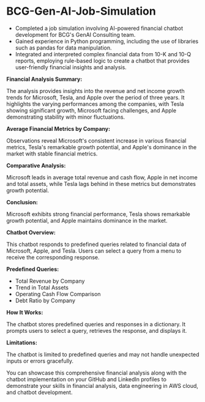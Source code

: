 # BCG-Gen-AI-Job-Simulation

- Completed a job simulation involving AI-powered financial chatbot development for BCG's GenAI Consulting team.
- Gained experience in Python programming, including the use of libraries such as pandas for data manipulation.
- Integrated and interpreted complex financial data from 10-K and 10-Q reports, employing rule-based logic to create a chatbot that provides user-friendly financial insights and analysis.

**Financial Analysis Summary:**

The analysis provides insights into the revenue and net income growth trends for Microsoft, Tesla, and Apple over the period of three years. It highlights the varying performances among the companies, with Tesla showing significant growth, Microsoft facing challenges, and Apple demonstrating stability with minor fluctuations.

**Average Financial Metrics by Company:**

Observations reveal Microsoft's consistent increase in various financial metrics, Tesla's remarkable growth potential, and Apple's dominance in the market with stable financial metrics.

**Comparative Analysis:**

Microsoft leads in average total revenue and cash flow, Apple in net income and total assets, while Tesla lags behind in these metrics but demonstrates growth potential.

**Conclusion:**

Microsoft exhibits strong financial performance, Tesla shows remarkable growth potential, and Apple maintains dominance in the market.

**Chatbot Overview:**

This chatbot responds to predefined queries related to financial data of Microsoft, Apple, and Tesla. Users can select a query from a menu to receive the corresponding response.

**Predefined Queries:**

- Total Revenue by Company
- Trend in Total Assets
- Operating Cash Flow Comparison
- Debt Ratio by Company

**How It Works:**

The chatbot stores predefined queries and responses in a dictionary. It prompts users to select a query, retrieves the response, and displays it.

**Limitations:**

The chatbot is limited to predefined queries and may not handle unexpected inputs or errors gracefully.

You can showcase this comprehensive financial analysis along with the chatbot implementation on your GitHub and LinkedIn profiles to demonstrate your skills in financial analysis, data engineering in AWS cloud, and chatbot development.
